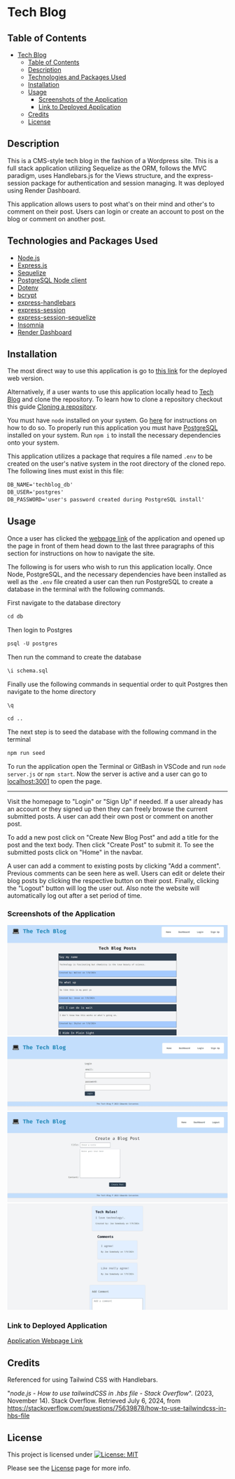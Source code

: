 # Tech Blog

## Table of Contents

- [Tech Blog](#tech-blog)
  - [Table of Contents](#table-of-contents)
  - [Description](#description)
  - [Technologies and Packages Used](#technologies-and-packages-used)
  - [Installation](#installation)
  - [Usage](#usage)
    - [Screenshots of the Application](#screenshots-of-the-application)
    - [Link to Deployed Application](#link-to-deployed-application)
  - [Credits](#credits)
  - [License](#license)

## Description

This is a CMS-style tech blog in the fashion of a Wordpress site. This is a full stack application utilizing Sequelize as the ORM, follows the MVC paradigm, uses Handlebars.js for the Views structure, and the express-session package for authentication and session managing. It was deployed using Render Dashboard.

This application allows users to post what's on their mind and other's to comment on their post. Users can login or create an account to post on the blog or comment on another post.

## Technologies and Packages Used

- [Node.js](https://nodejs.org/en)
- [Express.js](https://expressjs.com/)
- [Sequelize](https://sequelize.org/)
- [PostgreSQL Node client](https://www.npmjs.com/package/pg)
- [Dotenv](https://www.npmjs.com/package/dotenv)
- [bcrypt](https://www.npmjs.com/package/bcrypt)
- [express-handlebars](https://www.npmjs.com/package/express-handlebars)
- [express-session](https://www.npmjs.com/package/express-session)
- [express-session-sequelize](https://www.npmjs.com/package/connect-session-sequelize)
- [Insomnia](https://insomnia.rest/)
- [Render Dashboard](https://dashboard.render.com/)
  
## Installation

The most direct way to use this application is go to [this link](https://tech-blog-6dqv.onrender.com/) for the deployed web version.

Alternatively, if a user wants to use this application locally head to [Tech Blog](https://github.com/EXCervantes/tech-blog) and clone the repository. To learn how to clone a repository checkout this guide [Cloning a repository](https://docs.github.com/en/repositories/creating-and-managing-repositories/cloning-a-repository).

You must have `node` installed on your system. Go [here](https://nodejs.org/en/learn/getting-started/how-to-install-nodejs) for instructions on how to do so. To properly run this application you must have [PostgreSQL](https://www.postgresql.org/) installed on your system. Run `npm i` to install the necessary dependencies onto your system.

This application utilizes a package that requires a file named `.env` to be created on the user's native system in the root directory of the cloned repo. The following lines must exist in this file:

```md
DB_NAME='techblog_db'
DB_USER='postgres'
DB_PASSWORD='user's password created during PostgreSQL install'
```

## Usage

Once a user has clicked the [webpage link](https://tech-blog-6dqv.onrender.com/) of the application and opened up the page in front of them head down to the last three paragraphs of this section for instructions on how to navigate the site.

The following is for users who wish to run this application locally. Once Node, PostgreSQL, and the necessary dependencies have been installed as well as the `.env` file created a user can then run PostgreSQL to create a database in the terminal with the following commands.

First navigate to the database directory

```md
cd db
```

Then login to Postgres

```md
psql -U postgres
```

Then run the command to create the database

```md
\i schema.sql
```

Finally use the following commands in sequential order to quit Postgres then navigate to the home directory

```md
\q
```

```md
cd ..
```

The next step is to seed the database with the following command in the terminal

```md
npm run seed
```

To run the application open the Terminal or GitBash in VSCode and run `node server.js` or `npm start`. Now the server is active and a user can go to [localhost:3001](http://localhost:3001/) to open the page.

---

Visit the homepage to "Login" or "Sign Up" if needed. If a user already has an account or they signed up then they can freely browse the current submitted posts. A user can add their own post or comment on another post.

To add a new post click on "Create New Blog Post" and add a title for the post and the text body. Then click "Create Post" to submit it. To see the submitted posts click on "Home" in the navbar.

A user can add a comment to existing posts by clicking "Add a comment". Previous comments can be seen here as well. Users can edit or delete their blog posts by clicking the respective button on their post. Finally, clicking the "Logout" button will log the user out. Also note the website will automatically log out after a set period of time.

### Screenshots of the Application

![homepage](public/images/techblogscreen1.jpg)
![login](public/images/techblogscreen2.jpg)
![post](public/images/techblogscreen3.jpg)
![comment](public/images/techblogscreen4.jpg)

### Link to Deployed Application

[Application Webpage Link](https://tech-blog-6dqv.onrender.com/)

## Credits

Referenced for using Tailwind CSS with Handlebars.

"_node.js - How to use tailwindCSS in .hbs file - Stack Overflow_". (2023, November 14). Stack Overflow. Retrieved July 6, 2024, from https://stackoverflow.com/questions/75639878/how-to-use-tailwindcss-in-hbs-file
  
## License

This project is licensed under [![License: MIT](https://img.shields.io/badge/License-MIT-yellow.svg)](https://opensource.org/licenses/MIT)

Please see the [License](https://opensource.org/licenses/MIT) page for more info.
